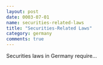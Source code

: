 ```yaml
---
layout: post
date: 0003-07-01
name: securities-related-laws
title: "Securities-Related Laws"
category: germany
comments: true
---
```


Securities laws in Germany require...
